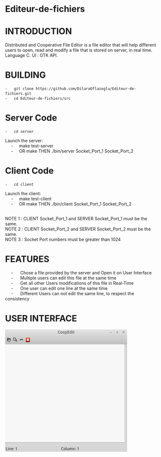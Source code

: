 # Editeur-de-fichiers

# INTRODUCTION
Distributed and Cooperative File Editor is a file editor that will help different users to open, read and modify a file that is stored on server, in real time.
Language C. UI : GTK API.<br />


# BUILDING
	-	git clone https://github.com/DilaraOflazoglu/Editeur-de-fichiers.git
	-	cd Editeur-de-fichiers/src
	
	
# Server Code
	-	cd server
Launch the server:  <br />
&nbsp; &nbsp; &nbsp;-&nbsp; &nbsp; &nbsp;make test-server <br />
&nbsp; &nbsp; &nbsp;-&nbsp; &nbsp; &nbsp;OR make THEN ./bin/server Socket_Port_1 Socket_Port_2 <br />

# Client Code
	-	cd client
Launch the client:  <br />
&nbsp; &nbsp; &nbsp;-&nbsp; &nbsp; &nbsp;make test-client <br />
&nbsp; &nbsp; &nbsp;-&nbsp; &nbsp; &nbsp;OR make THEN ./bin/client Socket_Port_1 Socket_Port_2 <br /> <br />
	
NOTE 1 : CLIENT Socket_Port_1 and SERVER Socket_Port_1 must be the same. <br />
NOTE 2 : CLIENT Socket_Port_2 and SERVER Socket_Port_2 must be the same. <br /> 
NOTE 3 : Socket Port numbers must be greater than 1024 <br />


# FEATURES
&nbsp; &nbsp; &nbsp;-&nbsp; &nbsp; &nbsp; Chose a file provided by the server and Open it on User Interface <br />
&nbsp; &nbsp; &nbsp;-&nbsp; &nbsp; &nbsp; Multiple users can edit this file at the same time <br />
&nbsp; &nbsp; &nbsp;-&nbsp; &nbsp; &nbsp; Get all other Users modifications of this file in Real-Time <br />
&nbsp; &nbsp; &nbsp;-&nbsp; &nbsp; &nbsp; One user can edit one line at the same time <br />
&nbsp; &nbsp; &nbsp;-&nbsp; &nbsp; &nbsp; Different Users can not edit the same line, to respect the consistency <br />
	
	
# USER INTERFACE
<img src="images/file_editor_design.png" width="400" height="400"/>
